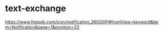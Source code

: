 # text-exchange
https://www.freepik.com/icon/notification_3602091#fromView=keyword&term=Notification&page=1&position=33
